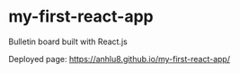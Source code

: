 # my-first-react-app
Bulletin board built with React.js

Deployed page: https://anhlu8.github.io/my-first-react-app/


